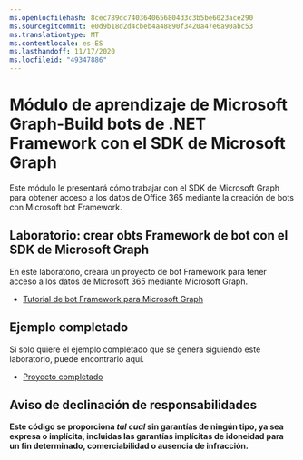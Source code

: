 ```yaml
---
ms.openlocfilehash: 8cec789dc7403640656804d3c3b5be6023ace290
ms.sourcegitcommit: e0d9b18d2d4cbeb4a48890f3420a47e6a90abc53
ms.translationtype: MT
ms.contentlocale: es-ES
ms.lasthandoff: 11/17/2020
ms.locfileid: "49347886"
---
```

# <a name="microsoft-graph-training-module---build-bot-framework-bots-with-the-microsoft-graph-sdk"></a>Módulo de aprendizaje de Microsoft Graph-Build bots de .NET Framework con el SDK de Microsoft Graph

Este módulo le presentará cómo trabajar con el SDK de Microsoft Graph para obtener acceso a los datos de Office 365 mediante la creación de bots con Microsoft bot Framework.

## <a name="lab---build-bot-framework-obts-with-the-microsoft-graph-sdk"></a>Laboratorio: crear obts Framework de bot con el SDK de Microsoft Graph

En este laboratorio, creará un proyecto de bot Framework para tener acceso a los datos de Microsoft 365 mediante Microsoft Graph.

- [Tutorial de bot Framework para Microsoft Graph](https://docs.microsoft.com/graph/tutorials/bot-framework)

## <a name="completed-sample"></a>Ejemplo completado

Si solo quiere el ejemplo completado que se genera siguiendo este laboratorio, puede encontrarlo aquí.

- [Proyecto completado](demo)

## <a name="disclaimer"></a>Aviso de declinación de responsabilidades

**Este código se proporciona _tal cual_ sin garantías de ningún tipo, ya sea expresa o implícita, incluidas las garantías implícitas de idoneidad para un fin determinado, comerciabilidad o ausencia de infracción.**
